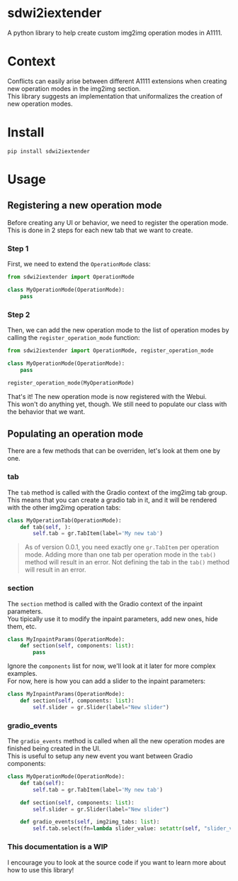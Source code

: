 # sdwi2iextender
A python library to help create custom img2img operation modes in A1111. 

# Context
Conflicts can easily arise between different A1111 extensions when creating new operation modes in the img2img section.  
This library suggests an implementation that uniformalizes the creation of new operation modes.  

# Install
```
pip install sdwi2iextender
```

# Usage

## Registering a new operation mode
Before creating any UI or behavior, we need to register the operation mode.  
This is done in 2 steps for each new tab that we want to create.  

### Step 1
First, we need to extend the `OperationMode` class:
```py
from sdwi2iextender import OperationMode

class MyOperationMode(OperationMode):
    pass
```

### Step 2
Then, we can add the new operation mode to the list of operation modes by calling the `register_operation_mode` function:
```py
from sdwi2iextender import OperationMode, register_operation_mode

class MyOperationMode(OperationMode):
    pass

register_operation_mode(MyOperationMode)
```

That's it! The new operation mode is now registered with the Webui.  
This won't do anything yet, though. We still need to populate our class with the behavior that we want.  

## Populating an operation mode
There are a few methods that can be overriden, let's look at them one by one.  

### tab
The `tab` method is called with the Gradio context of the img2img tab group.  
This means that you can create a gradio tab in it, and it will be rendered with the other img2img operation tabs:  
```py
class MyOperationTab(OperationMode):
    def tab(self, ):
        self.tab = gr.TabItem(label='My new tab')

```

> As of version 0.0.1, you need exactly one `gr.TabItem` per operation mode. 
> Adding more than one tab per operation mode in the `tab()` method will result in an error. 
> Not defining the tab in the `tab()` method will result in an error.  

### section
The `section` method is called with the Gradio context of the inpaint parameters.  
You tipically use it to modify the inpaint parameters, add new ones, hide them, etc.  
```py
class MyInpaintParams(OperationMode):
    def section(self, components: list):
        pass
```

Ignore the `components` list for now, we'll look at it later for more complex examples.  
For now, here is how you can add a slider to the inpaint parameters:  
```py
class MyInpaintParams(OperationMode):
    def section(self, components: list):
        self.slider = gr.Slider(label="New slider")
```

### gradio_events
The `gradio_events` method is called when all the new operation modes are finished being created in the UI.  
This is useful to setup any new event you want between Gradio components:  
```py
class MyOperationMode(OperationMode):
    def tab(self):
        self.tab = gr.TabItem(label='My new tab')

    def section(self, components: list):
        self.slider = gr.Slider(label="New slider")

    def gradio_events(self, img2img_tabs: list):
        self.tab.select(fn=lambda slider_value: setattr(self, "slider_value", slider_value), inputs=[self.slider], outputs=[])
```

### This documentation is a WIP
I encourage you to look at the source code if you want to learn more about how to use this library!  
